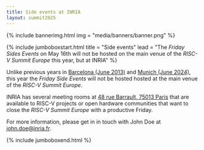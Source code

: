 ```yaml
---
title: Side events at INRIA
layout: summit2025
---
```


{% include bannerimg.html
    img = "media/banners/banner.png"
%}

{% include jumboboxstart.html
	title = "Side events"
	lead = "The *Friday Sides Events* on May 16th will not be hosted on the main venue of the *RISC-V Summit Europe* this year, but at INRIA"
%}

Unlike previous years in [Barcelona (June
2013)](https://riscv-europe.org/summit/2023/side-events) and [Munich
(June 2024)](https://riscv-europe.org/summit/2024/sideevents), this
year the *Friday Side Events* will not be hosted hosted at the main
venue of the *RISC-V Summit Europe*.

INRIA has several meeting rooms at [48 rue Barrault, 75013
Paris](https://www.openstreetmap.org/#map=19/48.826311/2.346010) that
are available to RISC-V projects or open hardware communities that
want to close the *RISC-V Summit Europe* with a productive Friday.

For more information, please get in in touch with John Doe at
[john.doe@inria.fr](mailto:john.doe@inria.fr).

{% include jumboboxend.html %}
